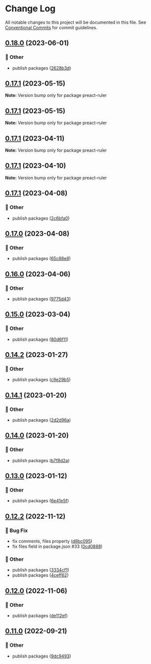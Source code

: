 # Change Log

All notable changes to this project will be documented in this file.
See [Conventional Commits](https://conventionalcommits.org) for commit guidelines.

## [0.18.0](https://github.com/daybrush/ruler/blob/master/packages/preact-ruler/compare/preact-ruler@0.17.1...preact-ruler@0.18.0) (2023-06-01)


### :mega: Other

* publish packages ([2628b3d](https://github.com/daybrush/ruler/blob/master/packages/preact-ruler/commit/2628b3db856e066d8ede8eaca3281de61c10c27b))



## [0.17.1](https://github.com/daybrush/ruler/blob/master/packages/preact-ruler/compare/preact-ruler@0.17.1...preact-ruler@0.17.1) (2023-05-15)

**Note:** Version bump only for package preact-ruler





## [0.17.1](https://github.com/daybrush/ruler/blob/master/packages/preact-ruler/compare/preact-ruler@0.17.1...preact-ruler@0.17.1) (2023-05-15)

**Note:** Version bump only for package preact-ruler





## [0.17.1](https://github.com/daybrush/ruler/blob/master/packages/preact-ruler/compare/preact-ruler@0.17.1...preact-ruler@0.17.1) (2023-04-11)

**Note:** Version bump only for package preact-ruler





## [0.17.1](https://github.com/daybrush/ruler/blob/master/packages/preact-ruler/compare/preact-ruler@0.17.1...preact-ruler@0.17.1) (2023-04-10)

**Note:** Version bump only for package preact-ruler





## [0.17.1](https://github.com/daybrush/ruler/blob/master/packages/preact-ruler/compare/preact-ruler@0.17.0...preact-ruler@0.17.1) (2023-04-08)


### :mega: Other

* publish packages ([2c6bfa0](https://github.com/daybrush/ruler/blob/master/packages/preact-ruler/commit/2c6bfa0cda3df3a361f48163d9a7f1ada6cccb59))



## [0.17.0](https://github.com/daybrush/ruler/blob/master/packages/preact-ruler/compare/preact-ruler@0.16.0...preact-ruler@0.17.0) (2023-04-08)


### :mega: Other

* publish packages ([65c88e8](https://github.com/daybrush/ruler/blob/master/packages/preact-ruler/commit/65c88e87316850f2cd0cd56a1c4a7f9d1131355b))



## [0.16.0](https://github.com/daybrush/ruler/blob/master/packages/preact-ruler/compare/preact-ruler@0.15.0...preact-ruler@0.16.0) (2023-04-06)


### :mega: Other

* publish packages ([9775d43](https://github.com/daybrush/ruler/blob/master/packages/preact-ruler/commit/9775d43ce6b04033141c394aa8c7ca3288238588))



## [0.15.0](https://github.com/daybrush/ruler/blob/master/packages/preact-ruler/compare/preact-ruler@0.14.2...preact-ruler@0.15.0) (2023-03-04)


### :mega: Other

* publish packages ([80d6f11](https://github.com/daybrush/ruler/blob/master/packages/preact-ruler/commit/80d6f1176e755cce1b4bcc044b4e6574b8118c01))



## [0.14.2](https://github.com/daybrush/ruler/blob/master/packages/preact-ruler/compare/preact-ruler@0.14.1...preact-ruler@0.14.2) (2023-01-27)


### :mega: Other

* publish packages ([c9e29b5](https://github.com/daybrush/ruler/blob/master/packages/preact-ruler/commit/c9e29b51d433abd63c4b684cab25c5319a0c4273))



## [0.14.1](https://github.com/daybrush/ruler/blob/master/packages/preact-ruler/compare/preact-ruler@0.14.0...preact-ruler@0.14.1) (2023-01-20)


### :mega: Other

* publish packages ([2d2d96a](https://github.com/daybrush/ruler/blob/master/packages/preact-ruler/commit/2d2d96ac218d45278ebfecdd52424a60a2da1ec9))



## [0.14.0](https://github.com/daybrush/ruler/blob/master/packages/preact-ruler/compare/preact-ruler@0.13.0...preact-ruler@0.14.0) (2023-01-20)


### :mega: Other

* publish packages ([b7f8d2a](https://github.com/daybrush/ruler/blob/master/packages/preact-ruler/commit/b7f8d2a3041202dd89c3da14a7e93cd6ace206bb))



## [0.13.0](https://github.com/daybrush/ruler/blob/master/packages/preact-ruler/compare/preact-ruler@0.12.2...preact-ruler@0.13.0) (2023-01-12)


### :mega: Other

* publish packages ([6e41e5f](https://github.com/daybrush/ruler/blob/master/packages/preact-ruler/commit/6e41e5f910f84f68b8db80b493a8c683ab755381))



## [0.12.2](https://github.com/daybrush/ruler/blob/master/packages/preact-ruler/compare/preact-ruler@0.12.0...preact-ruler@0.12.2) (2022-11-12)


### :bug: Bug Fix

* fix comments, files property ([d8bc095](https://github.com/daybrush/ruler/blob/master/packages/preact-ruler/commit/d8bc095c5e25e630d720c7b255cf4b42ada6c582))
* fix files field in package.json #33 ([0cd0888](https://github.com/daybrush/ruler/blob/master/packages/preact-ruler/commit/0cd0888f667621af308fa9f3e3f1b51aadac3a29))


### :mega: Other

* publish packages ([3334cf1](https://github.com/daybrush/ruler/blob/master/packages/preact-ruler/commit/3334cf1ad0f2bdd66d4a1a6fc26202f026077671))
* publish packages ([4ceff62](https://github.com/daybrush/ruler/blob/master/packages/preact-ruler/commit/4ceff62e5224779578e61a4e3b0362f6597feecf))



## [0.12.0](https://github.com/daybrush/ruler/blob/master/packages/preact-ruler/compare/preact-ruler@0.11.0...preact-ruler@0.12.0) (2022-11-06)


### :mega: Other

* publish packages ([de112ef](https://github.com/daybrush/ruler/blob/master/packages/preact-ruler/commit/de112ef49f2b4063a0b8e810abff0d646da5c3d1))



## [0.11.0](https://github.com/daybrush/ruler/blob/master/packages/preact-ruler/compare/preact-ruler@0.10.0...preact-ruler@0.11.0) (2022-09-21)


### :mega: Other

* publish packages ([9dc9493](https://github.com/daybrush/ruler/blob/master/packages/preact-ruler/commit/9dc9493020206310eb807d7c6d52e9b683f23723))
